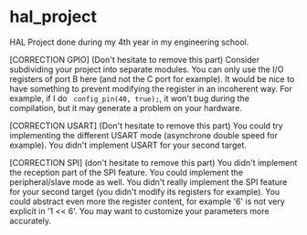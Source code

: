 # hal_project
HAL Project done during my 4th year in my engineering school.

[CORRECTION GPIO] (Don't hesitate to remove this part)
Consider subdividing your project into separate modules. 
You can only use the I/O registers of port B here (and not the C port for example).
It would be nice to have something to prevent modifying the register in an incoherent way. For example, if I do ``` config_pin(40, true);```, it won't bug during the compilation, but it may generate a problem on your hardware.

[CORRECTION USART] (Don't hesitate to remove this part)
You could try implementing the different USART mode (asynchrone double speed for example).
You didn't implement USART for your second target.

[CORRECTION SPI] (don't hesitate to remove this part)
You didn't implement the reception part of the SPI feature.
You could implement the peripheral/slave mode as well.
You didn't really implement the SPI feature for your second target (you didn't modify its registers for example).
You could abstract even more the register content, for example '6' is not very explicit in '1 << 6'. You may want to customize your parameters more accurately.